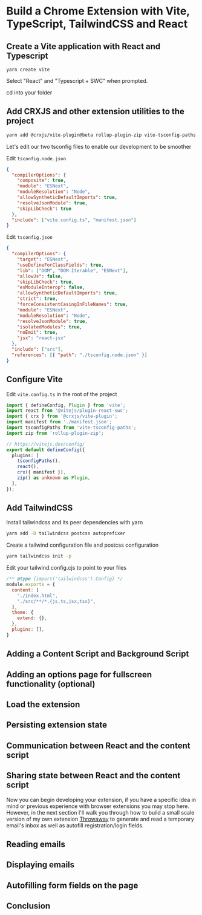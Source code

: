 # Build a Chrome Extension with Vite, TypeScript, TailwindCSS and React

## Create a Vite application with React and Typescript

```
yarn create vite
```

Select "React" and "Typescript + SWC" when prompted.

cd into your folder

## Add CRXJS and other extension utilities to the project

```bash
yarn add @crxjs/vite-plugin@beta rollup-plugin-zip vite-tsconfig-paths @types/chrome -D
```

Let's edit our two tsconfig files to enable our development to be smoother

Edit `tsconfig.node.json`

```json
{
  "compilerOptions": {
    "composite": true,
    "module": "ESNext",
    "moduleResolution": "Node",
    "allowSyntheticDefaultImports": true,
    "resolveJsonModule": true,
    "skipLibCheck": true
  },
  "include": ["vite.config.ts", "manifest.json"]
}
```

Edit `tsconfig.json`

```json
{
  "compilerOptions": {
    "target": "ESNext",
    "useDefineForClassFields": true,
    "lib": ["DOM", "DOM.Iterable", "ESNext"],
    "allowJs": false,
    "skipLibCheck": true,
    "esModuleInterop": false,
    "allowSyntheticDefaultImports": true,
    "strict": true,
    "forceConsistentCasingInFileNames": true,
    "module": "ESNext",
    "moduleResolution": "Node",
    "resolveJsonModule": true,
    "isolatedModules": true,
    "noEmit": true,
    "jsx": "react-jsx"
  },
  "include": ["src"],
  "references": [{ "path": "./tsconfig.node.json" }]
}
```

## Configure Vite

Edit `vite.config.ts` in the root of the project

```ts
import { defineConfig, Plugin } from 'vite';
import react from '@vitejs/plugin-react-swc';
import { crx } from '@crxjs/vite-plugin';
import manifest from './manifest.json';
import tsconfigPaths from 'vite-tsconfig-paths';
import zip from 'rollup-plugin-zip';

// https://vitejs.dev/config/
export default defineConfig({
  plugins: [
    tsconfigPaths(),
    react(),
    crx({ manifest }),
    zip() as unknown as Plugin,
  ],
});
```

## Add TailwindCSS

Install tailwindcss and its peer dependencies with yarn

```bash
yarn add -D tailwindcss postcss autoprefixer
```

Create a tailwind configuration file and postcss configuration

```bash
yarn tailwindcss init -p
```

Edit your tailwind.config.cjs to point to your files

```js
/** @type {import('tailwindcss').Config} */
module.exports = {
  content: [
    "./index.html",
    "./src/**/*.{js,ts,jsx,tsx}",
  ],
  theme: {
    extend: {},
  },
  plugins: [],
}
```


## Adding a Content Script and Background Script

## Adding an options page for fullscreen functionality (optional)

## Load the extension

## Persisting extension state

## Communication between React and the content script

## Sharing state between React and the content script

Now you can begin developing your extension, if you have a specific idea in mind or previous experience with browser extensions you may stop here. However, in the next section I'll walk you through how to build a small scale version of my own extension [Throwaway](https://throwaway.raslan.dev) to generate and read a temporary email's inbox as well as autofill registration/login fields.

## Reading emails

## Displaying emails

## Autofilling form fields on the page

## Conclusion